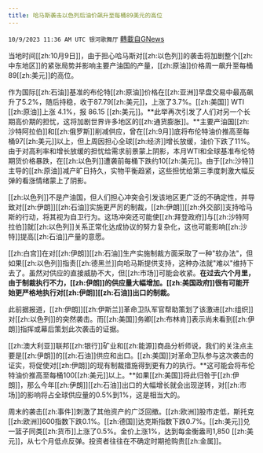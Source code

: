 ```yaml
---
title: 哈马斯袭击以色列后油价飙升至每桶89美元的高位
---
```

`10/9/2023 11:36 AM UTC 银河歌舞厅` [轉載自GNews](https://gnews.org/articles/1807988)

当地时间[[zh:10月9日]]，由于担心哈马斯对[[zh:以色列]]的袭击将加剧整个[[zh:中东地区]]的紧张局势并影响主要产油国的产量，[[zh:原油]]价格周一飙升至每桶89[[zh:美元]]的高位。

作为国际[[zh:石油]]基准的布伦特[[zh:原油]]价格在[[zh:亚洲]]早盘交易中最高飙升了5.2%，随后持稳，收于87.79[[zh:美元]]，上涨了3.7%。[[zh:美国]] WTI [[zh:原油]]上涨 4.1%，报 86.15 [[zh:美元]]。**此举再次引发了人们对另一个长期高价期的担忧，这将加剧世界许多地区的[[zh:通货膨胀]]。**主要产油国[[zh:沙特阿拉伯]]和[[zh:俄罗斯]]削减供应，曾在[[zh:9月]]底将布伦特油价推高至每桶97[[zh:美元]]以上，但上周因担心全球[[zh:经济]]增长放缓，油价下跌了11%。由于对高利率和增长放缓的担忧给需求前景蒙上阴影，本月WTI和全球基准布伦特期货价格暴跌，在[[zh:以色列]]遭袭前每桶下跌约10[[zh:美元]]。由于[[zh:沙特]]主导的[[zh:原油]]减产旷日持久，实物平衡趋紧，这些担忧给第三季度刺激大幅反弹的看涨情绪蒙上了阴影。

[[zh:以色列]]不是产油国，但人们担心冲突会引发该地区更广泛的不确定性，并导致对[[zh:伊朗]][[zh:石油]]实施更严厉的制裁，[[zh:伊朗]][[zh:外交部]]支持哈马斯的行动，将其视为自卫行为。这场冲突还可能使[[zh:拜登政府]]与[[zh:沙特阿拉伯]]就[[zh:以色列]]关系正常化达成协议的努力复杂化，这也可能影响[[zh:沙特]]提高[[zh:石油]]产量的意愿。

[[zh:白宫]]在对[[zh:伊朗]][[zh:石油]]生产实施制裁方面采取了一种"软办法"，但如果[[zh:以色列]]指责[[zh:德黑兰]]向哈马斯提供支持，这种办法就"难以"维持下去了。虽然对供应的直接威胁不大，但[[zh:市场]]可能会收紧。**在过去六个月里，由于制裁执行不力，[[zh:伊朗]]的供应量大幅增加。[[zh:美国政府]]很有可能开始更严格地执行对[[zh:伊朗]][[zh:石油]]出口的制裁。**

此前据报道，[[zh:伊朗]][[zh:伊斯兰]]革命卫队军官帮助策划了该激进[[zh:组织]]对[[zh:以色列]]的突然袭击。而[[zh:美国]]务卿[[zh:布林肯]]表示尚未看到[[zh:伊朗]]指挥或幕后策划此次袭击的证据。

[[zh:澳大利亚]]联邦[[zh:银行]]矿业和[[zh:能源]]商品分析师说，我们的关注点主要是[[zh:伊朗]]的[[zh:石油]]供应和出口。[[zh:美国]]对革命卫队参与这次袭击的证实，将促使对[[zh:伊朗]]的现有制裁措施得到更有力的执行。**这可能会将布伦特油价推高至每桶100[[zh:美元]]以上。**如果[[zh:美国]]将此归咎于[[zh:伊朗]]，那么今年[[zh:伊朗]][[zh:石油]]出口的大幅增长就会出现逆转，对[[zh:市场]]的影响将占全球供应量的0.5%到1%，这是相当大的。

周末的袭击[[zh:事件]]刺激了其他资产的广泛回撤。[[zh:欧洲]]股市走低，斯托克[[zh:欧洲]]600指数下跌0.1%。[[zh:德国]]达克斯指数下跌0.7%。[[zh:美元]]兑一篮子同类[[zh:货币]]上涨了0.5%。金价上涨1%，达到每金衡盎司1,850 [[zh:美元]]，从七个月低点反弹。投资者往往在不确定时期抢购贵[[zh:金属]]。
